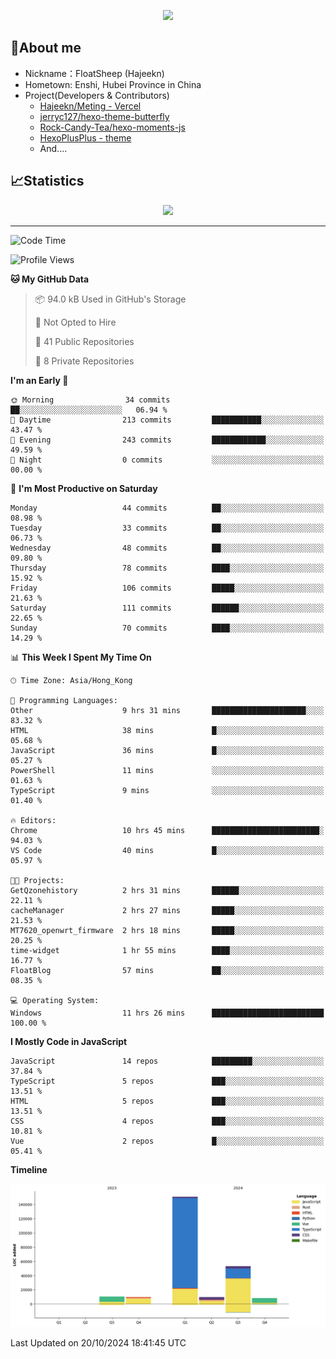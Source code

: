 <p align="center">
   <a href="https://git.io/typing-svg"><img src="https://readme-typing-svg.demolab.com?font=Fira+Code&pause=1000&color=F7DD11&center=true&vCenter=true&width=435&lines=Floating+in+the+clouds~;I'm+glad+to+meet+you+again" /></a>
</p>

## 🥱About me

- Nickname：FloatSheep (Hajeekn)
- Hometown: Enshi, Hubei Province in China
- Project(Developers & Contributors)
   - [Hajeekn/Meting - Vercel](https://github.com/hajeekn/vercel-meting)
   - [jerryc127/hexo-theme-butterfly](https://github.com/jerryc127/hexo-theme-butterfly)
   - [Rock-Candy-Tea/hexo-moments-js](https://github.com/Rock-Candy-Tea/hexo-moments-js)
   - [HexoPlusPlus - theme](https://github.com/HexoPlusPlus/HexoPlusPlus)
   - And....


## 📈Statistics

<div align="center">
<img src="https://github-readme-stats-git-masterrstaa-rickstaa.vercel.app/api?username=FloatSheep" />
</div>

---

<!--START_SECTION:waka-->
![Code Time](http://img.shields.io/badge/Code%20Time-234%20hrs%2046%20mins-blue)

![Profile Views](http://img.shields.io/badge/Profile%20Views-0-blue)

**🐱 My GitHub Data** 

> 📦 94.0 kB Used in GitHub's Storage 
 > 
> 🚫 Not Opted to Hire
 > 
> 📜 41 Public Repositories 
 > 
> 🔑 8 Private Repositories 
 > 
**I'm an Early 🐤** 

```text
🌞 Morning                34 commits          ██░░░░░░░░░░░░░░░░░░░░░░░   06.94 % 
🌆 Daytime                213 commits         ███████████░░░░░░░░░░░░░░   43.47 % 
🌃 Evening                243 commits         ████████████░░░░░░░░░░░░░   49.59 % 
🌙 Night                  0 commits           ░░░░░░░░░░░░░░░░░░░░░░░░░   00.00 % 
```
📅 **I'm Most Productive on Saturday** 

```text
Monday                   44 commits          ██░░░░░░░░░░░░░░░░░░░░░░░   08.98 % 
Tuesday                  33 commits          ██░░░░░░░░░░░░░░░░░░░░░░░   06.73 % 
Wednesday                48 commits          ██░░░░░░░░░░░░░░░░░░░░░░░   09.80 % 
Thursday                 78 commits          ████░░░░░░░░░░░░░░░░░░░░░   15.92 % 
Friday                   106 commits         █████░░░░░░░░░░░░░░░░░░░░   21.63 % 
Saturday                 111 commits         ██████░░░░░░░░░░░░░░░░░░░   22.65 % 
Sunday                   70 commits          ████░░░░░░░░░░░░░░░░░░░░░   14.29 % 
```


📊 **This Week I Spent My Time On** 

```text
🕑︎ Time Zone: Asia/Hong_Kong

💬 Programming Languages: 
Other                    9 hrs 31 mins       █████████████████████░░░░   83.32 % 
HTML                     38 mins             █░░░░░░░░░░░░░░░░░░░░░░░░   05.68 % 
JavaScript               36 mins             █░░░░░░░░░░░░░░░░░░░░░░░░   05.27 % 
PowerShell               11 mins             ░░░░░░░░░░░░░░░░░░░░░░░░░   01.63 % 
TypeScript               9 mins              ░░░░░░░░░░░░░░░░░░░░░░░░░   01.40 % 

🔥 Editors: 
Chrome                   10 hrs 45 mins      ████████████████████████░   94.03 % 
VS Code                  40 mins             █░░░░░░░░░░░░░░░░░░░░░░░░   05.97 % 

🐱‍💻 Projects: 
GetQzonehistory          2 hrs 31 mins       ██████░░░░░░░░░░░░░░░░░░░   22.11 % 
cacheManager             2 hrs 27 mins       █████░░░░░░░░░░░░░░░░░░░░   21.53 % 
MT7620_openwrt_firmware  2 hrs 18 mins       █████░░░░░░░░░░░░░░░░░░░░   20.25 % 
time-widget              1 hr 55 mins        ████░░░░░░░░░░░░░░░░░░░░░   16.77 % 
FloatBlog                57 mins             ██░░░░░░░░░░░░░░░░░░░░░░░   08.35 % 

💻 Operating System: 
Windows                  11 hrs 26 mins      █████████████████████████   100.00 % 
```

**I Mostly Code in JavaScript** 

```text
JavaScript               14 repos            █████████░░░░░░░░░░░░░░░░   37.84 % 
TypeScript               5 repos             ███░░░░░░░░░░░░░░░░░░░░░░   13.51 % 
HTML                     5 repos             ███░░░░░░░░░░░░░░░░░░░░░░   13.51 % 
CSS                      4 repos             ███░░░░░░░░░░░░░░░░░░░░░░   10.81 % 
Vue                      2 repos             █░░░░░░░░░░░░░░░░░░░░░░░░   05.41 % 
```



**Timeline**

![Lines of Code chart](https://raw.githubusercontent.com/FloatSheep/FloatSheep/main/assets/bar_graph.png)


 Last Updated on 20/10/2024 18:41:45 UTC
<!--END_SECTION:waka-->

